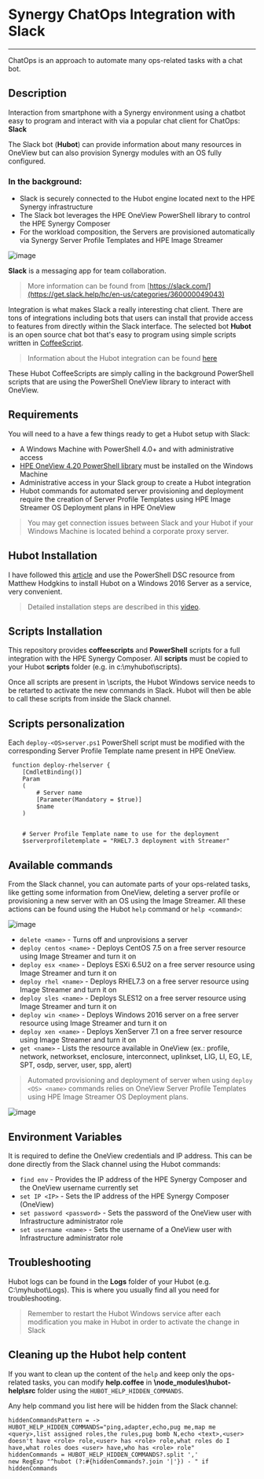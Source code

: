 # Synergy ChatOps Integration with Slack
----

ChatOps is an approach to automate many ops-related tasks with a chat bot. 

## Description

Interaction from smartphone with a Synergy environment using a chatbot easy to program and interact with via a popular chat client for ChatOps: **Slack**

The Slack bot (**Hubot**) can provide information about many resources in OneView but can also provision Synergy modules with an OS fully configured.

### In the background: 
* Slack is securely connected to the Hubot engine located next to the HPE Synergy infrastructure
* The Slack bot leverages the HPE OneView PowerShell library to control the HPE Synergy Composer 
* For the workload composition, the Servers are provisioned automatically via Synergy Server Profile Templates and HPE Image Streamer 


![image](https://user-images.githubusercontent.com/13134334/59289960-a6dcdd00-8c77-11e9-8d87-53de017e2460.png)

**Slack** is a messaging app for team collaboration. 

> More information can be found from [https://slack.com/](https://get.slack.help/hc/en-us/categories/360000049043)

Integration is what makes Slack a really interesting chat client. There are tons of integrations including bots that users can install that provide access to features from directly within the Slack interface. The selected bot **Hubot** is an open source chat bot that's easy to program using simple scripts written in [CoffeeScript](https://en.wikipedia.org/wiki/CoffeeScript). 

> Information about the Hubot integration can be found [here](https://slack.com/apps/A0F7XDU93-hubot)
 
These Hubot CoffeeScripts are simply calling in the background PowerShell scripts that are using the PowerShell OneView library to interact with OneView. 


## Requirements
You will need to a have a few things ready to get a Hubot setup with Slack:

* A Windows Machine with PowerShell 4.0+ and with administrative access
* [HPE OneView 4.20 PowerShell library](https://github.com/HewlettPackard/POSH-HPOneView) must be installed on the Windows Machine
* Administrative access in your Slack group to create a Hubot integration
* Hubot commands for automated server provisioning and deployment require the creation of Server Profile Templates using HPE Image Streamer OS Deployment plans in HPE OneView

> You may get connection issues between Slack and your Hubot if your Windows Machine is located behind a corporate proxy server.

## Hubot Installation
I have followed this [article](https://hodgkins.io/chatops-on-windows-with-hubot-and-powershell) and use the PowerShell DSC resource from Matthew Hodgkins to install Hubot on a Windows 2016 Server as a service, very convenient. 
> Detailed installation steps are described in this [video](https://www.youtube.com/watch?v=Gh-vYprIo7c).

## Scripts Installation

This repository provides **coffeescripts** and **PowerShell** scripts for a full integration with the HPE Synergy Composer. 
All **scripts** must be copied to your Hubot **scripts** folder (e.g. in c:\myhubot\scripts).  

Once all scripts are present in \scripts, the Hubot Windows service needs to be retarted to activate the new commands in Slack.
Hubot will then be able to call these scripts from inside the Slack channel.

## Scripts personalization
Each `deploy-<OS>server.ps1` PowerShell script must be modified with the corresponding Server Profile Template name present in HPE OneView. 
 
```
 function deploy-rhelserver {
    [CmdletBinding()]
    Param
    (
        # Server name
        [Parameter(Mandatory = $true)]
        $name 
    )
 
 
    # Server Profile Template name to use for the deployment
    $serverprofiletemplate = "RHEL7.3 deployment with Streamer"

```

## Available commands
From the Slack channel, you can automate parts of your ops-related tasks, like getting some information from OneView, deleting a server profile or provisioning a new server with an OS using the Image Streamer. All these actions can be found using the Hubot ``help`` command or `help <command>`:

![image](https://user-images.githubusercontent.com/13134334/59419033-62158b00-8dca-11e9-8954-63ea7ea4cc28.png)

* `delete <name>` - Turns off and unprovisions a server
* `deploy centos <name>` - Deploys CentOS 7.5 on a free server resource using Image Streamer and turn it on 
* `deploy esx <name>` - Deploys ESXi 6.5U2 on a free server resource using Image Streamer and turn it on
* `deploy rhel <name>` - Deploys RHEL7.3 on a free server resource using Image Streamer and turn it on
* `deploy sles <name>` - Deploys SLES12 on a free server resource using Image Streamer and turn it on 
* `deploy win <name>` - Deploys Windows 2016 server on a free server resource using Image Streamer and turn it on
* `deploy xen <name>` - Deploys XenServer 7.1 on a free server resource using Image Streamer and turn it on
* `get <name>` - Lists the resource available in OneView (ex.: profile, network, networkset, enclosure, interconnect, uplinkset, LIG, LI, EG, LE, SPT, osdp, server, user, spp, alert)

> Automated provisioning and deployment of server when using `deploy <OS> <name>` commands relies on OneView Server Profile Templates using HPE Image Streamer OS Deployment plans.


![image](https://user-images.githubusercontent.com/13134334/59421884-abb4a480-8dcf-11e9-953e-8f86187d0dfb.png)


## Environment Variables
It is required to define the OneView credentials and IP address. This can be done directly from the Slack channel using the Hubot commands: 
 
* `find env` - Provides the IP address of the HPE Synergy Composer and the OneView username currently set  
* `set IP <IP>` - Sets the IP address of the HPE Synergy Composer (OneView)
* `set password <password>` - Sets the password of the OneView user with Infrastructure administrator role  
* `set username <name>` - Sets the username of a OneView user with Infrastructure administrator role

## Troubleshooting
Hubot logs can be found in the **Logs** folder of your Hubot (e.g. C:\myhubot\Logs). This is where you usually find all you need for troubleshooting.

> Remember to restart the Hubot Windows service after each modification you make in Hubot in order to activate the change in Slack

## Cleaning up the Hubot help content
If you want to clean up the content of the ``help`` and keep only the ops-related tasks, you can modify **help.coffee** in **\node_modules\hubot-help\src** folder using the ``HUBOT_HELP_HIDDEN_COMMANDS``.   

Any help command you list here will be hidden from the Slack channel:

```
hiddenCommandsPattern = -> HUBOT_HELP_HIDDEN_COMMANDS="ping,adapter,echo,pug me,map me <query>,list assigned roles,the rules,pug bomb N,echo <text>,<user> doesn't have <role> role,<user> has <role> role,what roles do I have,what roles does <user> have,who has <role> role"
hiddenCommands = HUBOT_HELP_HIDDEN_COMMANDS?.split ','
new RegExp "^hubot (?:#{hiddenCommands?.join '|'}) - " if hiddenCommands
```
